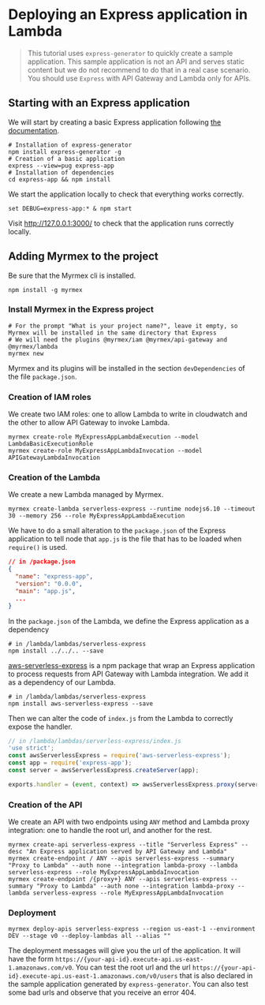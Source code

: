 # Deploying an Express application in Lambda

> This tutorial uses `express-generator` to quickly create a sample application. This sample application is not an API and serves static content but we do not
recommend to do that in a real case scenario. You should use `Express` with API Gateway and Lambda only for APIs.

## Starting with an Express application

We will start by creating a basic Express application following [the documentation](https://expressjs.com/en/starter/generator.html).

```shell
# Installation of express-generator
npm install express-generator -g
# Creation of a basic application
express --view=pug express-app
# Installation of dependencies
cd express-app && npm install
```

We start the application locally to check that everything works correctly.

```shell
set DEBUG=express-app:* & npm start
```

Visit http://127.0.0.1:3000/ to check that the application runs correctly locally.

## Adding Myrmex to the project

Be sure that the Myrmex cli is installed.

```shell
npm install -g myrmex
```

### Install Myrmex in the Express project

```shell
# For the prompt "What is your project name?", leave it empty, so Myrmex will be installed in the same directory that Express
# We will need the plugins @myrmex/iam @myrmex/api-gateway and @myrmex/lambda
myrmex new
```

Myrmex and its plugins will be installed in the section `devDependencies` of the file `package.json`.

### Creation of IAM roles

We create two IAM roles: one to allow Lambda to write in cloudwatch and the other to allow API Gateway to invoke Lambda.

```shell
myrmex create-role MyExpressAppLambdaExecution --model LambdaBasicExecutionRole
myrmex create-role MyExpressAppLambdaInvocation --model APIGatewayLambdaInvocation
```

### Creation of the Lambda

We create a new Lambda managed by Myrmex.

```shell
myrmex create-lambda serverless-express --runtime nodejs6.10 --timeout 30 --memory 256 --role MyExpressAppLambdaExecution
```

We have to do a small alteration to the `package.json` of the Express application to tell node that `app.js` is the file that
has to be loaded when `require()` is used.

```json
// in /package.json
{
  "name": "express-app",
  "version": "0.0.0",
  "main": "app.js",
  ...
}
```

In the `package.json` of the Lambda, we define the Express application as a dependency

```shell
# in /lambda/lambdas/serverless-express
npm install ../../.. --save
```

[aws-serverless-express](https://github.com/awslabs/aws-serverless-express) is a npm package that wrap an Express application
to process requests from API Gateway with Lambda integration. We add it as a dependency of our Lambda.

```shell
# in /lambda/lambdas/serverless-express
npm install aws-serverless-express --save
```

Then we can alter the code of `index.js` from the Lambda to correctly expose the handler.

```javascript
// in /lambda/lambdas/serverless-express/index.js
'use strict';
const awsServerlessExpress = require('aws-serverless-express');
const app = require('express-app');
const server = awsServerlessExpress.createServer(app);

exports.handler = (event, context) => awsServerlessExpress.proxy(server, event, context);
```

### Creation of the API

We create an API with two endpoints using `ANY` method and Lambda proxy integration: one to handle the root url, and another
for the rest.

```shell
myrmex create-api serverless-express --title "Serverless Express" --desc "An Express application served by API Gateway and Lambda"
myrmex create-endpoint / ANY --apis serverless-express --summary "Proxy to Lambda" --auth none --integration lambda-proxy --lambda serverless-express --role MyExpressAppLambdaInvocation
myrmex create-endpoint /{proxy+} ANY --apis serverless-express --summary "Proxy to Lambda" --auth none --integration lambda-proxy --lambda serverless-express --role MyExpressAppLambdaInvocation
```

### Deployment

```shell
myrmex deploy-apis serverless-express --region us-east-1 --environment DEV --stage v0 --deploy-lambdas all --alias ""
```

The deployment messages will give you the url of the application. It will have the form
`https://{your-api-id}.execute-api.us-east-1.amazonaws.com/v0`.
You can test the root url and the url `https://{your-api-id}.execute-api.us-east-1.amazonaws.com/v0/users` that is also
declared in the sample application generated by `express-generator`. You can also test some bad urls and observe that you
receive an error 404.
